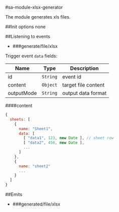 #sa-module-xlsx-generator

The module generates xls files.

##Init options
none

##Listening to events

- ###generate/file/xlsx

Trigger event `data` fields:

| Name       | Type       | Description
|------------|------------|-------------
| id         | `String`   | event id
| content    | `Object`   | target file content
| outputMode | `String`   | output data format

####content
```js
{
  sheets: [
    {
      name: "Sheet1",
      data: [
        [ "data1", 123, new Date ], // sheet row
        [ "data2", 456, new Date ],
        ...
      ]
    },
    {
      name: "sheet2"
      ...
    }
  ]
}
```

##Emits

- ###generated/file/xlsx
